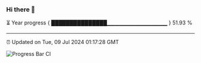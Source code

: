 ### Hi there 👋

⏳ Year progress { ███████████████▁▁▁▁▁▁▁▁▁▁▁▁▁▁▁ } 51.93 %

---

⏰ Updated on Tue, 09 Jul 2024 01:17:28 GMT

![Progress Bar CI](https://github.com/liununu/liununu/workflows/Progress%20Bar%20CI/badge.svg)
